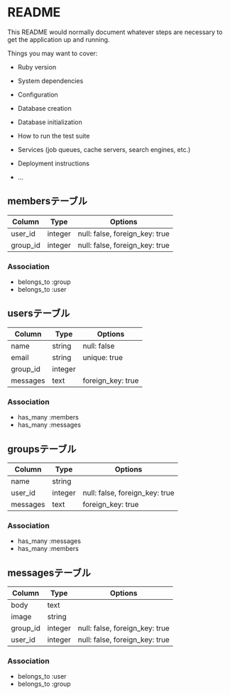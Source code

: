 # README

This README would normally document whatever steps are necessary to get the
application up and running.

Things you may want to cover:

* Ruby version

* System dependencies

* Configuration

* Database creation

* Database initialization

* How to run the test suite

* Services (job queues, cache servers, search engines, etc.)

* Deployment instructions

* ...

## membersテーブル

|Column|Type|Options|
|------|----|-------|
|user_id|integer|null: false, foreign_key: true|
|group_id|integer|null: false, foreign_key: true|

### Association
- belongs_to :group
- belongs_to :user

## usersテーブル

|Column|Type|Options|
|------|----|-------|
|name|string|null: false|
|email|string|unique: true|
|group_id|integer||
|messages|text|foreign_key: true|

### Association
- has_many :members
- has_many :messages


## groupsテーブル

|Column|Type|Options|
|------|----|-------|
|name|string||
|user_id|integer|null: false, foreign_key: true|
|messages|text|foreign_key: true|

### Association
- has_many :messages
- has_many :members


## messagesテーブル

|Column|Type|Options|
|------|----|-------|
|body|text||
|image|string||
|group_id|integer|null: false, foreign_key: true|
user_id|integer|null: false, foreign_key: true|

### Association
- belongs_to :user
- belongs_to :group
